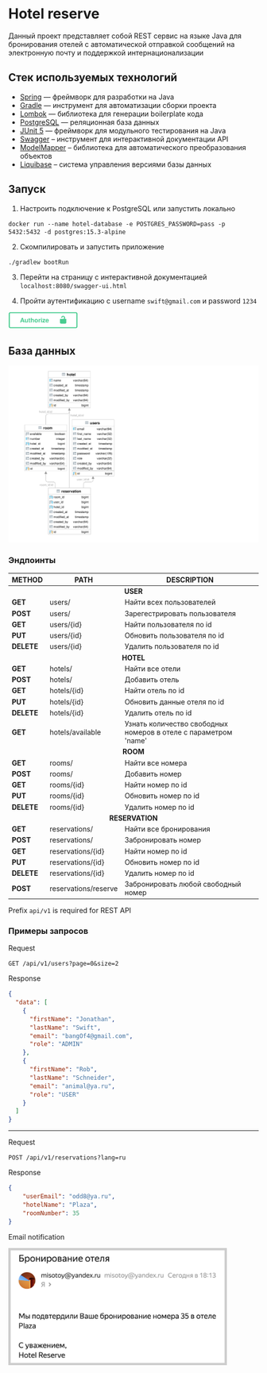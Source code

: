 # Hotel reserve

Данный проект представляет собой REST сервис на языке Java для бронирования отелей 
с автоматической отправкой сообщений на электронную почту и поддержкой интернационализации

## Стек используемых технологий

* [Spring](https://spring.io/) — фреймворк для разработки на Java
* [Gradle](https://gradle.org) — инструмент для автоматизации сборки проекта
* [Lombok](https://projectlombok.org/) — библиотека для генерации boilerplate кода
* [PostgreSQL](https://postgresql.org) — реляционная база данных
* [JUnit 5](https://github.com/junit-team/junit5) — фреймворк для модульного тестирования на Java
* [Swagger](https://springdoc.org) – инструмент для интерактивной документации API
* [ModelMapper](https://modelmapper.org) – библиотека для автоматического преобразования объектов
* [Liquibase](https://liquibase.org) – система управления версиями базы данных

## Запуск

1. Настроить подключение к PostgreSQL или запустить локально
```shell
docker run --name hotel-database -e POSTGRES_PASSWORD=pass -p 5432:5432 -d postgres:15.3-alpine
```
2. Скомпилировать и запустить приложение
```shell
./gradlew bootRun
```
3. Перейти на страницу с интерактивной документацией `localhost:8080/swagger-ui.html`

4. Пройти аутентификацию c username `swift@gmail.com` и password `1234`
<img src="https://github.com/aojona/hotel-reserve/blob/main/data/auth.svg" width="140">

## База данных

![diagram](https://github.com/aojona/hotel-reserve/blob/main/data/diagram.svg)

### Эндпоинты

<table>
	<thead>
		<tr>
			<th>METHOD</th>
			<th>PATH</th>
			<th>DESCRIPTION</th>
		</tr>
	</thead>
	<tbody>
		<tr>
      <td colspan="3" align="center"> <b>USER</b></td>
		</tr>
		<tr>
			<td><strong>GET</strong></td>
			<td>users/</td>
			<td>Найти всех пользователей</td>
		</tr>
		<tr>
			<td><strong>POST</strong></td>
			<td>users/</td>
			<td>Зарегестрировать пользователя</td>
		</tr>
		<tr>
			<td><strong>GET</strong></td>
			<td>users/{id}</td>
			<td>Найти пользователя по id</td>
		</tr>
        <tr>
			<td><strong>PUT</strong></td>
			<td>users/{id}</td>
			<td>Обновить пользователя по id</td>
		</tr>
		<tr>
			<td><strong>DELETE</strong></td>
			<td>users/{id}</td>
			<td>Удалить пользователя по id</td>
		</tr>
		<tr>
      <td colspan="3" align="center"><b>HOTEL</b></td>
		</tr>
		<tr>
			<td><strong>GET</strong></td>
			<td>hotels/</td>
			<td>Найти все отели</td>
		</tr>
		<tr>
			<td><strong>POST</strong></td>
			<td>hotels/</td>
			<td>Добавить отель</td>
		</tr>
		<tr>
			<td><strong>GET</strong></td>
			<td>hotels/{id}</td>
			<td>Найти отель по id</td>
		</tr>
        <tr>
			<td><strong>PUT</strong></td>
			<td>hotels/{id}</td>
			<td>Обновить данные отеля по id</td>
		</tr>
		<tr>
			<td><strong>DELETE</strong></td>
			<td>hotels/{id}</td>
			<td>Удалить отель по id</td>
		</tr>
        <tr>
			<td><strong>GET</strong></td>
			<td>hotels/available</td>
			<td>Узнать количество свободных номеров в отеле с параметром 'name'</td>
		</tr>
		<tr>
      <td colspan="3" align="center"><b>ROOM</b></td>
		</tr>
		<tr>
			<td><strong>GET</strong></td>
			<td>rooms/</td>
			<td>Найти все номера</td>
		</tr>
		<tr>
			<td><strong>POST</strong></td>
			<td>rooms/</td>
			<td>Добавить номер</td>
		</tr>
		<tr>
			<td><strong>GET</strong></td>
			<td>rooms/{id}</td>
			<td>Найти номер по id</td>
		</tr>
        <tr>
			<td><strong>PUT</strong></td>
			<td>rooms/{id}</td>
			<td>Обновить номер по id</td>
		</tr>
		<tr>
			<td><strong>DELETE</strong></td>
			<td>rooms/{id}</td>
			<td>Удалить номер по id</td>
		</tr>
		<tr>
      <td colspan="3" align="center"><b>RESERVATION</b></td>
		</tr>
		<tr>
			<td><strong>GET</strong></td>
			<td>reservations/</td>
			<td>Найти все бронирования</td>
		</tr>
		<tr>
			<td><strong>POST</strong></td>
			<td>reservations/</td>
			<td>Забронировать номер</td>
		</tr>
		<tr>
			<td><strong>GET</strong></td>
			<td>reservations/{id}</td>
			<td>Найти номер по id</td>
		</tr>
        <tr>
			<td><strong>PUT</strong></td>
			<td>reservations/{id}</td>
			<td>Обновить номер по id</td>
		</tr>
		<tr>
			<td><strong>DELETE</strong></td>
			<td>reservations/{id}</td>
			<td>Удалить номер по id</td>
		</tr>
<tr>
			<td><strong>POST</strong></td>
			<td>reservations/reserve</td>
			<td>Забронировать любой свободный номер</td>
		</tr>
	</tbody>
</table>

Prefix `api/v1` is required for REST API

### Примеры запросов
Request
```http
GET /api/v1/users?page=0&size=2
```
Response
```json
{
  "data": [
    {
      "firstName": "Jonathan",
      "lastName": "Swift",
      "email": "bangOf4@gmail.com",
      "role": "ADMIN"
    },
    {
      "firstName": "Rob",
      "lastName": "Schneider",
      "email": "animal@ya.ru",
      "role": "USER"
    }
  ]
}
```
____
Request
```http
POST /api/v1/reservations?lang=ru
```
Response
```json
{
    "userEmail": "odd8@ya.ru",
    "hotelName": "Plaza",
    "roomNumber": 35
}
```
Email notification

<img src="https://github.com/aojona/hotel-reserve/blob/main/data/reservation.png" width="440">
